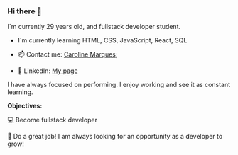 ### Hi there 👋 

I´m currently 29 years old, and fullstack developer student.
  

- I´m currently learning
 HTML, CSS, JavaScript, React, SQL

- 📫 Contact me: [Caroline Marques](mailto:carolinemarques.civil@gmail.com);

- 📝 LinkedIn: [My page](https://www.linkedin.com/in/carolmarquesrr/)


I have always focused on performing. I enjoy working and see it as constant learning. 







 **Objectives:**

<!-- TODO-IST:START -->
  
:computer: Become fullstack developer

🌸 Do a great job! I am always looking for an opportunity as a developer to grow!

<!-- TODO-IST:END -->



<!--
**carolmarquesrr/carolmarquesrr** is a ✨ _special_ ✨ repository because its `README.md` (this file) appears on your GitHub profile.

- 🔭 I’m currently studing on Bytes4future/ RunCode School
- 📫 How to reach me: @Carolmarquesrr on social midia
- ⚡ Fun fact: I have a cat named Rengar, and he is named after a game called League of Legends, which I play a lot! :heart_eyes_cat:
-->

